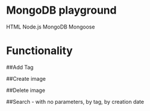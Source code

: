 # MongoDB playground
HTML Node.js MongoDB Mongoose 

# Functionality
##Add Tag

##Create image

##Delete image

##Search - with no parameters, by tag, by creation date
